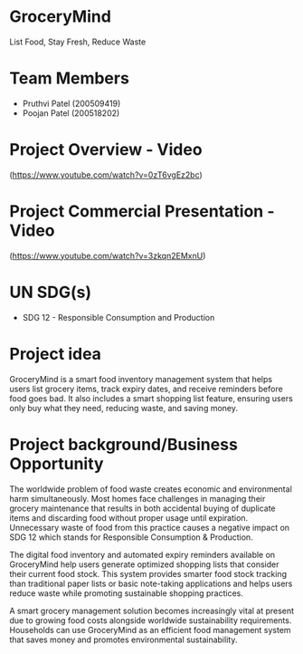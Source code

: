 # GroceryMind
List Food, Stay Fresh, Reduce Waste

# Team Members
* Pruthvi Patel (200509419)
* Poojan Patel (200518202)

# Project Overview - Video 
(https://www.youtube.com/watch?v=0zT6vgEz2bc)

# Project Commercial Presentation - Video
(https://www.youtube.com/watch?v=3zkqn2EMxnU)

# UN SDG(s)
* SDG 12 - Responsible Consumption and Production

# Project idea
GroceryMind is a smart food inventory management system that helps users list grocery items, track expiry dates, and receive reminders before food goes bad. It also includes a smart shopping list feature, ensuring users only buy what they need, reducing waste, and saving money.

# Project background/Business Opportunity
The worldwide problem of food waste creates economic and environmental harm simultaneously. Most homes face challenges in managing their grocery maintenance that results in both accidental buying of duplicate items and discarding food without proper usage until expiration. Unnecessary waste of food from this practice causes a negative impact on SDG 12 which stands for Responsible Consumption & Production.

The digital food inventory and automated expiry reminders available on GroceryMind help users generate optimized shopping lists that consider their current food stock. This system provides smarter food stock tracking than traditional paper lists or basic note-taking applications and helps users reduce waste while promoting sustainable shopping practices.

A smart grocery management solution becomes increasingly vital at present due to growing food costs alongside worldwide sustainability requirements. Households can use GroceryMind as an efficient food management system that saves money and promotes environmental sustainability.
